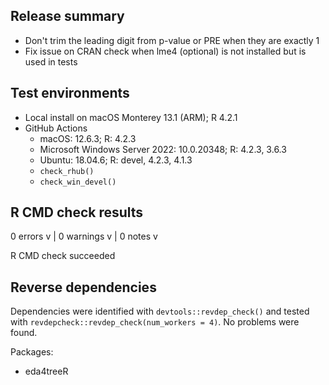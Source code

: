## Release summary

- Don't trim the leading digit from p-value or PRE when they are exactly 1
- Fix issue on CRAN check when lme4 (optional) is not installed but is used in tests

## Test environments

- Local install on macOS Monterey 13.1 (ARM); R 4.2.1
- GitHub Actions
  - macOS: 12.6.3; R: 4.2.3
  - Microsoft Windows Server 2022: 10.0.20348; R: 4.2.3, 3.6.3
  - Ubuntu: 18.04.6; R: devel, 4.2.3, 4.1.3
  - `check_rhub()`
  - `check_win_devel()`

## R CMD check results

0 errors v | 0 warnings v | 0 notes v

R CMD check succeeded

## Reverse dependencies

Dependencies were identified with `devtools::revdep_check()` and tested with `revdepcheck::revdep_check(num_workers = 4)`. No problems were found.

Packages:

- eda4treeR
